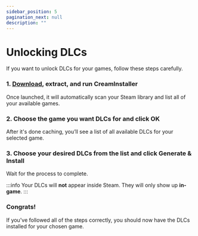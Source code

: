 ```yaml
---
sidebar_position: 5
pagination_next: null
description: ""
---
```


# Unlocking DLCs
If you want to unlock DLCs for your games, follow these steps carefully.

### 1. [Download](https://creaminstaller.com/wp-content/uploads/2025/04/CreamInstaller.zip), extract, and run CreamInstaller
Once launched, it will automatically scan your Steam library and list all of your available games.

### 2. Choose the game you want DLCs for and click OK
After it's done caching, you’ll see a list of all available DLCs for your selected game.

### 3. Choose your desired DLCs from the list and click **Generate & Install**
Wait for the process to complete.

:::info
Your DLCs will **not** appear inside Steam. They will only show up **in-game**.
:::

### Congrats!
If you've followed all of the steps correctly, you should now have the DLCs installed for your chosen game.
